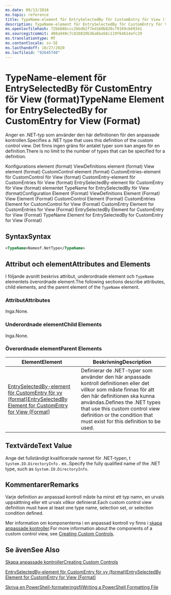 ```yaml
---
ms.date: 09/13/2016
ms.topic: reference
title: TypeName-element för EntrySelectedBy för CustomEntry för View (format)
description: TypeName-element för EntrySelectedBy för CustomEntry för View (format)
ms.openlocfilehash: 72bb88bccc2bbd62f7ed160b820cf9169cb69341
ms.sourcegitcommit: 488a940c7c828820b36a6ba56c119f64614afc29
ms.translationtype: MT
ms.contentlocale: sv-SE
ms.lasthandoff: 10/27/2020
ms.locfileid: "92645740"
---
```

# <a name="typename-element-for-entryselectedby-for-customentry-for-view-format"></a><span data-ttu-id="9bbc6-103">TypeName-element för EntrySelectedBy för CustomEntry för View (format)</span><span class="sxs-lookup"><span data-stu-id="9bbc6-103">TypeName Element for EntrySelectedBy for CustomEntry for View (Format)</span></span>

<span data-ttu-id="9bbc6-104">Anger en .NET-typ som använder den här definitionen för den anpassade kontrollen.</span><span class="sxs-lookup"><span data-stu-id="9bbc6-104">Specifies a .NET type that uses this definition of the custom control view.</span></span> <span data-ttu-id="9bbc6-105">Det finns ingen gräns för antalet typer som kan anges för en definition.</span><span class="sxs-lookup"><span data-stu-id="9bbc6-105">There is no limit to the number of types that can be specified for a definition.</span></span>

<span data-ttu-id="9bbc6-106">Konfigurations element (format) ViewDefinitions element (format) View element (format) CustomControl element (format) CustomEntries-element för CustomControl för View (format) CustomEntry-element för CustomEntries för View (format) EntrySelectedBy-element för CustomEntry för View (format) elementet TypeName for EntrySelectedBy för View (format)</span><span class="sxs-lookup"><span data-stu-id="9bbc6-106">Configuration Element (Format) ViewDefinitions Element (Format) View Element (Format) CustomControl Element (Format) CustomEntries Element for CustomControl for View (Format) CustomEntry Element for CustomEntries for View (Format) EntrySelectedBy Element for CustomEntry for View (Format) TypeName Element for EntrySelectedBy for CustomEntry for View (Format)</span></span>

## <a name="syntax"></a><span data-ttu-id="9bbc6-107">Syntax</span><span class="sxs-lookup"><span data-stu-id="9bbc6-107">Syntax</span></span>

```xml
<TypeName>Nameof.NetType</TypeName>
```

## <a name="attributes-and-elements"></a><span data-ttu-id="9bbc6-108">Attribut och element</span><span class="sxs-lookup"><span data-stu-id="9bbc6-108">Attributes and Elements</span></span>

<span data-ttu-id="9bbc6-109">I följande avsnitt beskrivs attribut, underordnade element och `TypeName` elementets överordnade element.</span><span class="sxs-lookup"><span data-stu-id="9bbc6-109">The following sections describe attributes, child elements, and the parent element of the `TypeName` element.</span></span>

### <a name="attributes"></a><span data-ttu-id="9bbc6-110">Attribut</span><span class="sxs-lookup"><span data-stu-id="9bbc6-110">Attributes</span></span>

<span data-ttu-id="9bbc6-111">Inga.</span><span class="sxs-lookup"><span data-stu-id="9bbc6-111">None.</span></span>

### <a name="child-elements"></a><span data-ttu-id="9bbc6-112">Underordnade element</span><span class="sxs-lookup"><span data-stu-id="9bbc6-112">Child Elements</span></span>

<span data-ttu-id="9bbc6-113">Inga.</span><span class="sxs-lookup"><span data-stu-id="9bbc6-113">None.</span></span>

### <a name="parent-elements"></a><span data-ttu-id="9bbc6-114">Överordnade element</span><span class="sxs-lookup"><span data-stu-id="9bbc6-114">Parent Elements</span></span>

|<span data-ttu-id="9bbc6-115">Element</span><span class="sxs-lookup"><span data-stu-id="9bbc6-115">Element</span></span>|<span data-ttu-id="9bbc6-116">Beskrivning</span><span class="sxs-lookup"><span data-stu-id="9bbc6-116">Description</span></span>|
|-------------|-----------------|
|[<span data-ttu-id="9bbc6-117">EntrySelectedBy-element för CustomEntry för vy (format)</span><span class="sxs-lookup"><span data-stu-id="9bbc6-117">EntrySelectedBy Element for CustomEntry for View (Format)</span></span>](./entryselectedby-element-for-customentry-for-customcontrol-for-view-format.md)|<span data-ttu-id="9bbc6-118">Definierar de .NET-typer som använder den här anpassade kontroll definitionen eller det villkor som måste finnas för att den här definitionen ska kunna användas.</span><span class="sxs-lookup"><span data-stu-id="9bbc6-118">Defines the .NET types that use this custom control view definition or the condition that must exist for this definition to be used.</span></span>|

## <a name="text-value"></a><span data-ttu-id="9bbc6-119">Textvärde</span><span class="sxs-lookup"><span data-stu-id="9bbc6-119">Text Value</span></span>

<span data-ttu-id="9bbc6-120">Ange det fullständigt kvalificerade namnet för .NET-typen, t `System.IO.DirectoryInfo` . ex..</span><span class="sxs-lookup"><span data-stu-id="9bbc6-120">Specify the fully qualified name of the .NET type, such as `System.IO.DirectoryInfo`.</span></span>

## <a name="remarks"></a><span data-ttu-id="9bbc6-121">Kommentarer</span><span class="sxs-lookup"><span data-stu-id="9bbc6-121">Remarks</span></span>

<span data-ttu-id="9bbc6-122">Varje definition av anpassad kontroll måste ha minst ett typ namn, en urvals uppsättning eller ett urvals villkor definierat.</span><span class="sxs-lookup"><span data-stu-id="9bbc6-122">Each custom control view definition must have at least one type name, selection set, or selection condition defined.</span></span>

<span data-ttu-id="9bbc6-123">Mer information om komponenterna i en anpassad kontroll vy finns i [skapa anpassade kontroller](./creating-custom-controls.md).</span><span class="sxs-lookup"><span data-stu-id="9bbc6-123">For more information about the components of a custom control view, see [Creating Custom Controls](./creating-custom-controls.md).</span></span>

## <a name="see-also"></a><span data-ttu-id="9bbc6-124">Se även</span><span class="sxs-lookup"><span data-stu-id="9bbc6-124">See Also</span></span>

[<span data-ttu-id="9bbc6-125">Skapa anpassade kontroller</span><span class="sxs-lookup"><span data-stu-id="9bbc6-125">Creating Custom Controls</span></span>](./creating-custom-controls.md)

[<span data-ttu-id="9bbc6-126">EntrySelectedBy-element för CustomEntry för vy (format)</span><span class="sxs-lookup"><span data-stu-id="9bbc6-126">EntrySelectedBy Element for CustomEntry for View (Format)</span></span>](./entryselectedby-element-for-customentry-for-customcontrol-for-view-format.md)

[<span data-ttu-id="9bbc6-127">Skriva en PowerShell-formateringsfil</span><span class="sxs-lookup"><span data-stu-id="9bbc6-127">Writing a PowerShell Formatting File</span></span>](./writing-a-powershell-formatting-file.md)
